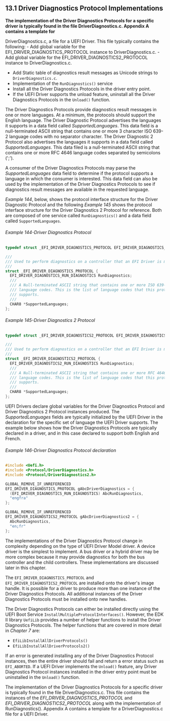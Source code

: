 <!--- @file
  13.1 Driver Diagnostics Protocol Implementations

  Copyright (c) 2012-2018, Intel Corporation. All rights reserved.<BR>

  Redistribution and use in source (original document form) and 'compiled'
  forms (converted to PDF, epub, HTML and other formats) with or without
  modification, are permitted provided that the following conditions are met:

  1) Redistributions of source code (original document form) must retain the
     above copyright notice, this list of conditions and the following
     disclaimer as the first lines of this file unmodified.

  2) Redistributions in compiled form (transformed to other DTDs, converted to
     PDF, epub, HTML and other formats) must reproduce the above copyright
     notice, this list of conditions and the following disclaimer in the
     documentation and/or other materials provided with the distribution.

  THIS DOCUMENTATION IS PROVIDED BY TIANOCORE PROJECT "AS IS" AND ANY EXPRESS OR
  IMPLIED WARRANTIES, INCLUDING, BUT NOT LIMITED TO, THE IMPLIED WARRANTIES OF
  MERCHANTABILITY AND FITNESS FOR A PARTICULAR PURPOSE ARE DISCLAIMED. IN NO
  EVENT SHALL TIANOCORE PROJECT  BE LIABLE FOR ANY DIRECT, INDIRECT, INCIDENTAL,
  SPECIAL, EXEMPLARY, OR CONSEQUENTIAL DAMAGES (INCLUDING, BUT NOT LIMITED TO,
  PROCUREMENT OF SUBSTITUTE GOODS OR SERVICES; LOSS OF USE, DATA, OR PROFITS;
  OR BUSINESS INTERRUPTION) HOWEVER CAUSED AND ON ANY THEORY OF LIABILITY,
  WHETHER IN CONTRACT, STRICT LIABILITY, OR TORT (INCLUDING NEGLIGENCE OR
  OTHERWISE) ARISING IN ANY WAY OUT OF THE USE OF THIS DOCUMENTATION, EVEN IF
  ADVISED OF THE POSSIBILITY OF SUCH DAMAGE.

-->

## 13.1 Driver Diagnostics Protocol Implementations

**The implementation of the Driver Diagnostics Protocols for a specific driver
is typically found in the file DriverDiagnostics.c. Appendix A contains a
template for**

DriverDiagnostics.c, a file for a UEFI Driver. This file typically contains
the following: - Add global variable for the EFI_DRIVER_DIAGNOSTICS_PROTOCOL
instance to DriverDiagnostics.c. - Add global variable for the
EFI_DRIVER_DIAGNOSTICS2_PROTOCOL instance to DriverDiagnostics.c.

* Add Static table of diagnostics result messages as Unicode strings to
  `DriverDiagnostics.c`.
* Implementation of the `RunDiagnostics()` service
* Install all the Driver Diagnostics Protocols in the driver entry point.
* If the UEFI Driver supports the unload feature, uninstall all the Driver
  Diagnostics Protocols in the `Unload()` function.

The Driver Diagnostics Protocols provide diagnostics result messages in one or
more languages. At a minimum, the protocols should support the English
language. The Driver Diagnostic Protocol advertises the languages it supports
in a data field called _SupportedLanguages_. This data field is a
null-terminated ASCII string that contains one or more 3 character ISO 639-2
language codes with no separator character. The Driver Diagnostic 2 Protocol
also advertises the languages it supports in a data field called
_SupportedLanguages_. This data filed is a null-terminated ASCII string that
contains one or more RFC 4646 language codes separated by semicolons (';').

A consumer of the Driver Diagnostics Protocols may parse the
_SupportedLanguages_ data field to determine if the protocol supports a
language in which the consumer is interested. This data field can also be used
by the implementation of the Driver Diagnostics Protocols to see if diagnostics
result messages are available in the requested language.

_Example 144_, below, shows the protocol interface structure for the Driver
Diagnostic Protocol and the following _Example 145_ shows the protocol interface structure for the Driver Diagnostics 2 Protocol for reference. Both are composed of one service called `RunDiagnostics()` and a data field called `SupportedLanguages`.

###### Example 144-Driver Diagnostics Protocol

```c
typedef struct _EFI_DRIVER_DIAGNOSTICS_PROTOCOL EFI_DRIVER_DIAGNOSTICS_PROTOCOL;

///
/// Used to perform diagnostics on a controller that an EFI Driver is managing.
///
struct _EFI_DRIVER_DIAGNOSTICS_PROTOCOL {
  EFI_DRIVER_DIAGNOSTICS_RUN_DIAGNOSTICS RunDiagnostics;
  ///
  /// A Null-terminated ASCII string that contains one or more ISO 639-2
  /// language codes. This is the list of language codes that this protocol
  /// supports.
  ///
  CHAR8 *SupportedLanguages;
};
```

###### Example 145-Driver Diagnostics 2 Protocol

```c
typedef struct _EFI_DRIVER_DIAGNOSTICS2_PROTOCOL EFI_DRIVER_DIAGNOSTICS2_PROTOCOL;

///
/// Used to perform diagnostics on a controller that an EFI Driver is managing.
///
struct _EFI_DRIVER_DIAGNOSTICS2_PROTOCOL {
  EFI_DRIVER_DIAGNOSTICS2_RUN_DIAGNOSTICS RunDiagnostics;
  ///
  /// A Null-terminated ASCII string that contains one or more RFC 4646
  /// language codes. This is the list of language codes that this protocol
  /// supports.
  ///
  CHAR8 *SupportedLanguages;
};
```

UEFI Drivers declare global variables for the Driver Diagnostics Protocol and
Driver Diagnostics 2 Protocol instances produced. The _SupportedLanguages_
fields are typically initialized by the UEFI Driver in the declaration for the
specific set of language the UEFI Driver supports. The example below shows how
the Driver Diagnostics Protocols are typically declared in a driver, and in
this case declared to support both English and French.

###### Example 146-Driver Diagnostics Protocol declaration

```c
#include <Uefi.h>
#include <Protocol/DriverDiagnostics.h>
#include <Protocol/DriverDiagnostics2.h>

GLOBAL_REMOVE_IF_UNREFERENCED
EFI_DRIVER_DIAGNOSTICS_PROTOCOL gAbcDriverDiagnostics = {
  (EFI_DRIVER_DIAGNOSTICS_RUN_DIAGNOSTICS) AbcRunDiagnostics,
  "engfra"
};

GLOBAL_REMOVE_IF_UNREFERENCED
EFI_DRIVER_DIAGNOSTICS2_PROTOCOL gAbcDriverDiagnostics2 = {
  AbcRunDiagnostics,
  "en;fr"
};
```

The implementations of the Driver Diagnostics Protocol change in complexity
depending on the type of UEFI Driver Model driver. A device driver is the
simplest to implement. A bus driver or a hybrid driver may be more complex
because it may provide diagnostics for both the bus controller and the child
controllers. These implementations are discussed later in this chapter.

The `EFI_DRIVER_DIAGNOSTICS_PROTOCOL` and `EFI_DRIVER_DIAGNOSTICS2_PROTOCOL`
are installed onto the driver's image handle. It is possible for a driver to
produce more than one instance of the Driver Diagnostics Protocols. All
additional instances of the Driver Diagnostics Protocols must be installed onto
new handles.

The Driver Diagnostics Protocols can either be installed directly using the
UEFI Boot Service `InstallMultipleProtocolInterfaces()`. However, the EDK II
library `UefiLib` provides a number of helper functions to install the Driver
Diagnostics Protocols. The helper functions that are covered in more detail in
_Chapter 7_ are:
* `EfiLibInstallAllDriverProtocols()`
* `EfiLibInstallAllDriverProtocols2()`

If an error is generated installing any of the Driver Diagnostics Protocol
instances, then the entire driver should fail and return a error status such as
`EFI_ABORTED`. If a UEFI Driver implements the `Unload()` feature, any Driver
Diagnostics Protocol instances installed in the driver entry point must be
uninstalled in the `Unload()` function.

The implementation of the Driver Diagnostics Protocols for a specific driver
is typically found in the file DriverDiagnostics.c. This file contains the
instances of the _EFI_DRIVER_DIAGNOSTICS_PROTOCOL_ and _EFI_DRIVER_DIAGNOSTICS2_PROTOCOL_ along with the implementation of RunDiagnostics(). Appendix A contains a template for
a DriverDiagnostics.c file for a UEFI Driver.
